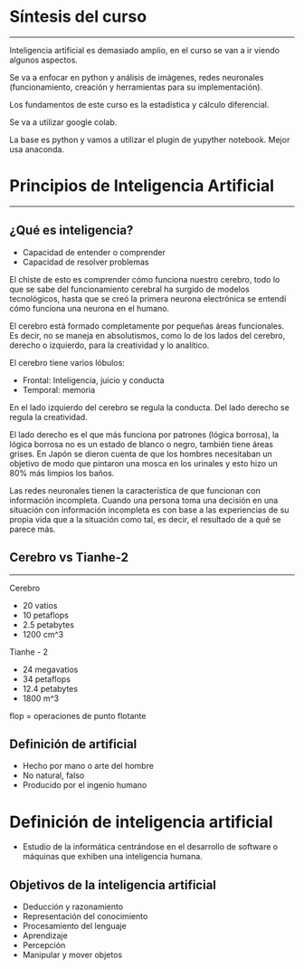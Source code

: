 # Síntesis del curso
---
Inteligencia artificial es demasiado amplio, en el curso se van a ir viendo algunos aspectos.

Se va a enfocar en python y análisis de imágenes, redes neuronales (funcionamiento, creación y herramientas para su implementación).

Los fundamentos de este curso es la estadística y cálculo diferencial.

Se va a utilizar google colab.

La base es python y vamos a utilizar el plugin de yupyther notebook. Mejor usa anaconda.

# Principios de Inteligencia Artificial
---
## ¿Qué es inteligencia?
- Capacidad de entender o comprender
- Capacidad de resolver problemas

El chiste de esto es comprender cómo funciona nuestro cerebro, todo lo que se sabe del funcionamiento cerebral ha surgido de modelos tecnológicos, hasta que se creó la primera neurona electrónica se entendí cómo funciona una neurona en el humano.

El cerebro está formado completamente por pequeñas áreas funcionales. Es decir, no se maneja en absolutismos, como lo de los lados del cerebro, derecho o izquierdo, para la creatividad y lo analítico.

El cerebro tiene varios lóbulos:
- Frontal: Inteligencia, juicio y conducta
- Temporal: memoria

En el lado izquierdo del cerebro se regula la conducta. Del lado derecho se regula la creatividad.

El lado derecho es el que más funciona por patrones (lógica borrosa), la lógica borrosa no es un estado de blanco o negro, también tiene áreas grises. En Japón se dieron cuenta de que los hombres necesitaban un objetivo de modo que pintaron una mosca en los urinales y esto hizo un 80% más limpios los baños.

Las redes neuronales tienen la característica de que funcionan con información incompleta. Cuando una persona toma una decisión en una situación con información incompleta es con base a las experiencias de su propia vida que a la situación como tal, es decir, el resultado de a qué se parece más.

## Cerebro vs Tianhe-2
---
Cerebro
- 20 vatios
- 10 petaflops
- 2.5 petabytes
- 1200 cm^3

Tianhe - 2
- 24 megavatios
- 34 petaflops
- 12.4 petabytes
- 1800 m^3

flop = operaciones de punto flotante

## Definición de artificial
- Hecho por mano o arte del hombre
- No natural, falso
- Producido por el ingenio humano

# Definición de inteligencia artificial
- Estudio de la informática centrándose en el desarrollo de software o máquinas que exhiben una inteligencia humana.

## Objetivos de la inteligencia artificial
- Deducción y razonamiento
- Representación del conocimiento
- Procesamiento del lenguaje
- Aprendizaje
- Percepción
- Manipular y mover objetos

